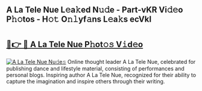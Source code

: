 ## A La Tele Nue L𝚎a𝚔ed N𝚞𝚍e - Part-vKR Vi𝚍𝚎o P𝚑𝚘tos - H𝚘𝚝 O𝚗𝚕yf𝚊ns L𝚎a𝚔s ecVkI

# <h2><a href="http://kf89431.oniu.top/?m=A+La+Tele+Nue">🔗👉 🔴 A La Tele Nue P𝚑ot𝚘𝚜 V𝚒d𝚎o</a></h2>

[![A La Tele Nue Nu𝚍e𝚜](https://i.imgur.com/0qMVB7G.gif)](http://kf89431.oniu.top/?m=A+La+Tele+Nue)
Online thought leader A La Tele Nue, celebrated for publishing dance and lifestyle material, consisting of performances and personal blogs. Inspiring author A La Tele Nue, recognized for their ability to capture the imagination and inspire others through their writing.  
